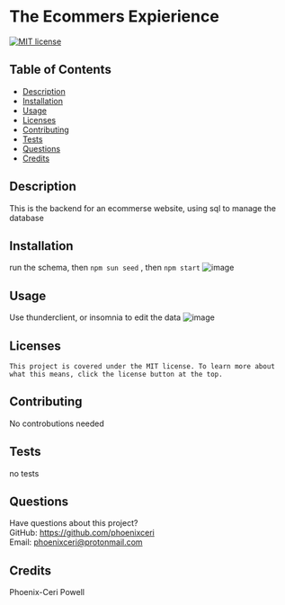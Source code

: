 # The Ecommers Expierience

  [![MIT license](https://img.shields.io/badge/License-MIT-blue.svg)](https://lbesson.mit-license.org/)

  ## Table of Contents
  * [Description](#description)
  * [Installation](#installation)
  * [Usage](#usage)
  * [Licenses](#licenses)
  * [Contributing](#contributing)
  * [Tests](#tests)
  * [Questions](#questions)
  * [Credits](#credits)

  ## Description
  This is the backend for an ecommerse website, using sql to manage the database

  ## Installation
  run the schema, then ``npm sun seed`` , then ``npm start``
![image](https://user-images.githubusercontent.com/117303543/229614148-42d90314-98ee-43ff-8e86-35743d0286e2.png)


  ## Usage
  Use thunderclient, or insomnia to edit the data
![image](https://user-images.githubusercontent.com/117303543/229614010-e28633bf-8c5a-4f31-884c-1844bff84a01.png)

  ## Licenses
    This project is covered under the MIT license. To learn more about what this means, click the license button at the top.

  ## Contributing
  No controbutions needed

  ## Tests
  no tests

  ## Questions
  Have questions about this project?  
  GitHub: https://github.com/phoenixceri  
  Email: phoenixceri@protonmail.com

  ## Credits
  Phoenix-Ceri Powell
